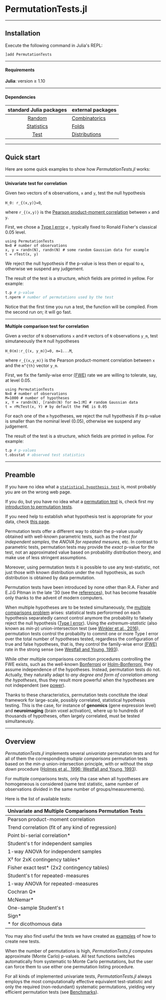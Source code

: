 # PermutationTests.jl

---

## Installation

Execute the following command in Julia's REPL:

    ]add PermutationTests

---
#### Requirements 

**Julia**: version ≥ 1.10

---
#### Dependencies

| standard Julia packages |     external packages    |
|:-----------------------:|:-----------------------|
| [Random](https://docs.julialang.org/en/v1/stdlib/Random/#Random.Random) |  [Combinatorics](https://github.com/JuliaMath/Combinatorics.jl)|
| [Statistics](https://bit.ly/2Oem3li) | [Folds](https://github.com/JuliaFolds/Folds.jl) |
| [Test](https://docs.julialang.org/en/v1/stdlib/Test/#Test.@test) | [Distributions](https://github.com/JuliaStats/Distributions.jl) |



---
## Quick start

Here are some quick examples to show how *PermutationTests.jl* works:

---
**Univariate test for correlation**

Given two vectors of ``N`` observations, ``x`` and ``y``, test the null hypothesis 

``H_0: r_{(x,y)}=0``, 

where ``r_{(x,y)}`` is the [Pearson product-moment correlation](https://en.wikipedia.org/wiki/Pearson_correlation_coefficient) between ``x`` and ``y``. 

First, we chose a [Type I error](https://en.wikipedia.org/wiki/Type_I_and_type_II_errors) ``α`` , typically fixed to Ronald Fisher's classical 0.05 level.

```@example
using PermutationTests
N=8 # number of observations
x, y = randn(N), randn(N) # some random Gaussian data for example
t = rTest(x, y)
```
We reject the null hypothesis if the p-value is less then or equal to ``α``, otherwise we suspend any judgement.

The result of the test is a structure, which fields are printed in yellow. For example:

```julia
t.p # p-value
t.nperm # number of permutations used by the test
```

Notice that the first time you run a test, the function will be compiled. From the second run on; it will go fast.

---
**Multiple comparison test for correlation**

Given a vector of ``N`` observations ``x`` and ``M`` vectors of ``N`` observations ``y_m``, test simutaneously the ``M`` null hypotheses 

``H_0(m):r_{(x, y_m)}=0, m=1...M``, 

where ``r_{(x,y_m)}`` is the Pearson product-moment correlation between ``x`` and the ``m^{th}`` vector ``y_m``. 

First, we fix the family-wise error [(FWE)](https://en.wikipedia.org/wiki/Family-wise_error_rate) rate we are willing to tolerate, say, at level 0.05.

```@example
using PermutationTests
N=8 # number of observations
M=1000 # number of hypotheses
x, Y = randn(N), [randn(N) for m=1:M] # random Gaussian data
t = rMcTest(x, Y) # by default the FWE is 0.05
```

For each one of the ``m`` hypotheses, we reject the null hypothesis if its p-value is smaller than the nominal level (0.05), otherwise we suspend any judgement. 

The result of the test is a structure, which fields are printed in yellow. For example:

```julia
t.p # p-values
t.obsstat # observed test statistics
```

---
## Preamble

If you have no idea what a [`statistical hypothesis test`](https://en.wikipedia.org/wiki/Statistical_hypothesis_test) is, most probably you are on the wrong web page.

If you do, but you have no idea what a [permutation test](https://en.wikipedia.org/wiki/Permutation_test) is, check first my [introduction to permutation tests](https://sites.google.com/site/marcocongedo/science/tutorials?authuser=0).

If you need help to establish what hypothesis test is appropriate for your data, 
check [this page](@ref "Chose a test").

Permutation tests offer a different way to obtain the p-value usually obtained with well-known parametric tests, such as the *t-test for independent samples*, the *ANOVA for repeated mesures*, etc. In contrast to parametric tests, permutation tests may provide the *exact* p-value for the test, not an approximated value based on probability distribution theory, and make use of less stringent assumptions. 

Moreover, using permutation tests it is possible to use any test-statistic, not just those with known distribution under the null hypothesis, as such distribution is obtained by data permutation.

Permutation tests have been introduced by none other than R.A. Fisher and E.J.G Pitman in the late '30 
(see the [references](@ref "References")), but has become feasable only thanks to the advent of modern computers.

When multiple hypotheses are to be tested simultaneously, the [multiple comparisons problem](https://en.wikipedia.org/wiki/Multiple_comparisons_problem) arises: statistical tests perforormed on each hypothesis separatedly cannot control anymore the probability to falsely reject the null hypothesis ([Type I error](https://en.wikipedia.org/wiki/Type_I_and_type_II_errors)). Using the *extremum-statistic* (also known as *min-p*) union-intersection test (see [Winkler et al., 2016](@ref "References")), permutation tests control the probabilty to commit one or more Type I error over the total number of hypotheses tested, regardless the configuration of true and false hypotheses, that is, they control the family-wise error [(FWE)](https://en.wikipedia.org/wiki/Family-wise_error_rate) rate in the strong sense (see [Westfall and Young, 1993](@ref "References")).

While other multiple comparisons correction procedures controlling the FWE exists, such as the well-known [Bonferroni](https://en.wikipedia.org/wiki/Bonferroni_correction) or [Holm-Bonferroni](https://en.wikipedia.org/wiki/Holm%E2%80%93Bonferroni_method), they assume independence of the hypotheses. Instead, permutation tests do not.
Actually, they naturally adapt to *any degree and form of correlation among the hypotheses*, thus they result more powerful when the hypotheses are not independent (see [power](@ref "Power")).

Thanks to these characteristics, permutation tests conctitute the ideal framework for large-scale, possibly correlated, statistical hypothesis testing. This is the case, for instance of **genomics** (gene expression level) and **neuroimaging** (brain voxel activation), where up to hundreds of thousands of hypotheses, often largely correlated, must be tested simultaneusly.

---

## Overview

*PermutationTests.jl* implements several *univariate* permutation tests and for all of them the corresponding *multiple comparisons* permutation tests based on the *min-p* union-intersection principle, with or without the *step down* procedure ([Holmes et al., 1996; Westfall and Young, 1993](@ref "References")). 

For multiple comparisons tests, only tha case when all hypotheses are homogeneous is considered (same test statistic, same number of observations divided in the same number of groups/measurements).

Here is the list of available tests:

| Univariate and Multiple Comparisons Permutation Tests | 
|:----------|
| Pearson product-moment correlation | 
| Trend correlation (fit of any kind of regression) |
| Point bi-serial correlation* |
| Student's t for independent samples | 
| 1-way ANOVA for independent samples | 
| Χ² for 2xK contingency tables* |
| Fisher exact test* (2x2 contingency tables) | 
| Student's t for repeated-measures | 
| 1-way ANOVA for repeated-measures | 
| Cochran Q*|
| McNemar*|
| One-sample Student's t  | 
| Sign*|
|                * for dicothomous data |

You may also find useful the tests we have created as [examples](@ref "Index of examples") of how to create new tests.

When the number of permutations is high, *PermutationTests.jl* computes approximate (Monte Carlo) p-values. All test functions switches automatically from systematic to Monte Carlo permutations, but the user can force them to use either one permutation listing procedure.

For all kinds of implemented univariate tests, *PermutationTests.jl* always employs the most computationally effective equivalent test-statistic and only the required (non-redundant) systematic permutations, yielding very efficient permutation tests (see [Benchmarks](@ref)).


